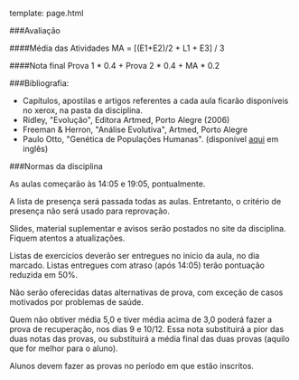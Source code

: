 template: page.html

###Avaliação

####Média das Atividades
      MA = [(E1+E2)/2 + L1 + E3] / 3

####Nota final
      Prova 1 * 0.4 + Prova 2 * 0.4 + MA * 0.2

###Bibliografia:
- Capítulos, apostilas e artigos referentes a cada aula ficarão disponíveis no xerox, na pasta da disciplina.
- Ridley, "Evolução", Editora Artmed, Porto Alegre (2006)
- Freeman & Herron, "Análise Evolutiva", Artmed, Porto Alegre
- Paulo Otto, "Genética de Populações Humanas". (disponível [aqui](/static/pdfs/livro_paulo_otto.pdf) em inglês)

###Normas da disciplina

As aulas começarão às 14:05 e 19:05, pontualmente.

A lista de presença será passada todas as aulas. Entretanto, o critério de presença não será usado para reprovação.

Slides, material suplementar e avisos serão postados no site da disciplina. Fiquem atentos a atualizações.

Listas de exercícios deverão ser entregues no início da aula, no dia marcado. Listas entregues com atraso (após 14:05) terão pontuação reduzida em 50%.

Não serão oferecidas datas alternativas de prova, com exceção de casos motivados por problemas de saúde.

Quem não obtiver média 5,0 e tiver média acima de 3,0 poderá fazer a prova de recuperação, nos dias 9 e 10/12. Essa nota substituirá a pior das duas notas das provas, ou substituirá a média final das duas provas (aquilo que for melhor para o aluno).

Alunos devem fazer as provas no período em que estão inscritos.
